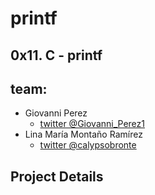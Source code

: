 # printf

## 0x11. C - printf

## team:

* Giovanni Perez
  - [twitter @Giovanni_Perez1](https://twitter.com/Giovanni_Perez1)
* Lina María Montaño Ramírez
  - [twitter @calypsobronte](https://twitter.com/calypsobronte)

## Project Details
